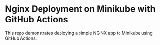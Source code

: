 # Nginx Deployment on Minikube with GitHub Actions

This repo demonstrates deploying a simple NGINX app to Minikube using GitHub Actions.

